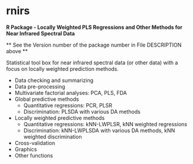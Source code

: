 # rnirs 
**R Package - Locally Weighted PLS Regressions and Other Methods for Near Infrared Spectral Data**

** See the Version number of the package number in File DESCRIPTION above **


Statistical tool box for near infrared spectral data (or other data) with a focus on locally weighted prediction methods.

- Data checking and summarizing
- Data pre-processing
- Multivariate factorial analyses: PCA, PLS, FDA
- Global predictive methods
    - Quantitative regressions: PCR, PLSR
    - Discrimination: PLSDA with various DA methods
- Locally weighted predictive methods
    - Quantitative regressions: kNN-LWPLSR, kNN weighted regressions
    - Discrimination: kNN-LWPLSDA with various DA methods, kNN weighted discrimination
- Cross-validation
- Graphics
- Other functions


